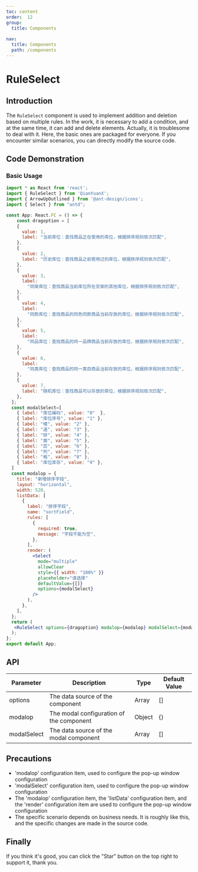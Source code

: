 ```yaml
---
toc: content
order:  12
group:
  title: Components
  
nav:
  title: Components
  path: /components
---
```


# RuleSelect

## Introduction

The `RuleSelect` component is used to implement addition and deletion based on multiple rules. In the work, it is necessary to add a condition, and at the same time, it can add and delete elements. Actually, it is troublesome to deal with it. Here, the basic ones are packaged for everyone. If you encounter similar scenarios, you can directly modify the source code.

## Code Demonstration

### Basic Usage

```jsx
import * as React from 'react';
import { RuleSelect } from 'QianYuanX';
import { ArrowUpOutlined } from '@ant-design/icons';
import { Select } from "antd";

const App: React.FC = () => {
    const dragoption = [
    {
      value: 1,
      label: "当前库位：查找商品正在使用的库位，根据排序规则依次匹配",
    },
    {
      value: 2,
      label: "历史库位：查找商品之前使用过的库位，根据排序规则依次匹配",
    },
    {
      value: 3,
      label:
        "同架库位：查找商品当前库位所在货架的其他库位，根据排序规则依次匹配",
    },
    {
      value: 4,
      label:
        "同款库位：查找商品的同色同款商品当前存放的库位，根据排序规则依次匹配",
    },
    {
      value: 5,
      label:
        "同品库位：查找商品的同一品牌商品当前存放的库位，根据排序规则依次匹配",
    },
    {
      value: 6,
      label:
        "同类库位：查找商品的同一类目商品当前存放的库位，根据排序规则依次匹配",
    },
    {
      value: 7,
      label: "随机库位：查找商品可以存放的库位，根据排序规则依次匹配",
    },
  ];
  const modalSelect=[
    { label: "库位编码", value: "0"  },
    { label: "库位序号", value: "1" },
    { label: "楼", value: "2" },
    { label: "道", value: "3" },
    { label: "排", value: "4" },
    { label: "面", value: "5" },
    { label: "层", value: "6" },
    { label: "列", value: "7" },
    { label: "格", value: "8" },
    { label: "库位库存", value: "9" },
  ]
  const modalop = {
    title: "新增排序字段",
    layout: "horizontal",
    width: 520,
    listData: [
      {
        label: "排序字段",
        name: "sortField",
        rules: [
          {
            required: true,
            message: "字段不能为空",
          },
        ],
        render: (
          <Select
            mode="multiple"
            allowClear
            style={{ width: "100%" }}
            placeholder="请选择"
            defaultValue={[]}
            options={modalSelect}
          />
        ),
      },
    ],
  };
  return (
   <RuleSelect options={dragoption} modalop={modalop} modalSelect={modalSelect}></RuleSelect>
  );
};
export default App;
```

## API

| Parameter | Description | Type | Default Value |
| --- | --- | --- | --- |
| options | The data source of the component | Array | [] |
| modalop | The modal configuration of the component | Object | {} |
| modalSelect | The data source of the modal component | Array | [] |

## Precautions

- 'modalop' configuration item, used to configure the pop-up window configuration
- 'modalSelect' configuration item, used to configure the pop-up window configuration
- The 'modalop' configuration item, the 'listData' configuration item, and the 'render' configuration item are used to configure the pop-up window configuration
- The specific scenario depends on business needs. It is roughly like this, and the specific changes are made in the source code.

## Finally

If you think it's good, you can click the "Star" button on the top right to support it, thank you.

